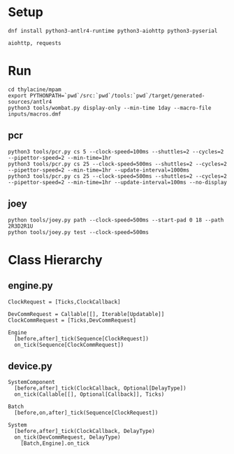 # Setup

    dnf install python3-antlr4-runtime python3-aiohttp python3-pyserial

    aiohttp, requests

# Run

    cd thylacine/mpam
    export PYTHONPATH=`pwd`/src:`pwd`/tools:`pwd`/target/generated-sources/antlr4
    python3 tools/wombat.py display-only --min-time 1day --macro-file inputs/macros.dmf

## pcr

    python3 tools/pcr.py cs 5 --clock-speed=100ms --shuttles=2 --cycles=2 --pipettor-speed=2 --min-time=1hr
    python3 tools/pcr.py cs 25 --clock-speed=500ms --shuttles=2 --cycles=2 --pipettor-speed=2 --min-time=1hr --update-interval=1000ms
    python3 tools/pcr.py cs 25 --clock-speed=500ms --shuttles=2 --cycles=2 --pipettor-speed=2 --min-time=1hr --update-interval=100ms --no-display

## joey

    python tools/joey.py path --clock-speed=500ms --start-pad 0 18 --path 2R3D2R1U
    python tools/joey.py test --clock-speed=500ms

# Class Hierarchy

## engine.py

    ClockRequest = [Ticks,ClockCallback]

    DevCommRequest = Callable[[], Iterable[Updatable]]
    ClockCommRequest = [Ticks,DevCommRequest]

    Engine
      [before,after]_tick(Sequence[ClockRequest])
      on_tick(Sequence[ClockCommRequest])

## device.py

    SystemComponent
      [before,after]_tick(ClockCallback, Optional[DelayType])
      on_tick(Callable[[], Optional[Callback]], Ticks)

    Batch
      [before,on,after]_tick(Sequence[ClockRequest])

    System
      [before,after]_tick(ClockCallback, DelayType)
      on_tick(DevCommRequest, DelayType)
        [Batch,Engine].on_tick
